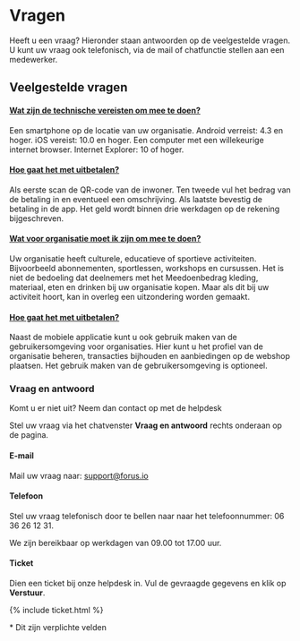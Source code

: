 # Vragen

Heeft u een vraag? Hieronder staan antwoorden op de veelgestelde vragen. U kunt uw vraag ook telefonisch, via de mail of chatfunctie stellen aan een medewerker.

## Veelgestelde vragen

<div class="panel-container">
    <div class="panel-group" id="accordion">
        <div class="panel panel-default">
            <div class="panel-heading">
                <h4 class="panel-title">
                    <a class="accordion-toggle" data-toggle="collapse" data-parent="#accordion" href="#collapseOne">
                    Wat zijn de technische vereisten om mee te doen?
                    </a>
                </h4>
            </div>
        <div id="collapseOne" class="panel-collapse collapse">
            <div class="panel-body">
            Een smartphone op de locatie van uw organisatie. Android verreist: 4.3 en hoger. iOS vereist: 10.0 en hoger. Een computer met een willekeurige internet browser. Internet Explorer: 10 of hoger.
            </div>
        </div>
    </div>
    <div class="panel-group" id="accordion">
        <div class="panel panel-default">
            <div class="panel-heading">
                <h4 class="panel-title">
                    <a class="accordion-toggle" data-toggle="collapse" data-parent="#accordion" href="#collapseTwo">
                    Hoe gaat het met uitbetalen?
                    </a>
                </h4>
            </div>
        <div id="collapseTwo" class="panel-collapse collapse">
            <div class="panel-body">
            Als eerste scan de QR-code van de inwoner. Ten tweede vul het bedrag van de betaling in en eventueel een omschrijving. Als laatste bevestig de betaling in de app. Het geld wordt binnen drie werkdagen op de rekening bijgeschreven.
            </div>
        </div>
    </div>
    <div class="panel-group" id="accordion">
        <div class="panel panel-default">
            <div class="panel-heading">
                <h4 class="panel-title">
                    <a class="accordion-toggle" data-toggle="collapse" data-parent="#accordion" href="#collapseThree">
                    Wat voor organisatie moet ik zijn om mee te doen?
                    </a>
                </h4>
            </div>
        <div id="collapseThree" class="panel-collapse collapse">
            <div class="panel-body">
            Uw organisatie heeft culturele, educatieve of sportieve activiteiten. Bijvoorbeeld abonnementen, sportlessen, workshops en cursussen. Het is niet de bedoeling dat deelnemers met het Meedoenbedrag kleding, materiaal, eten en drinken bij uw organisatie kopen. Maar als dit bij uw activiteit hoort, kan in overleg een uitzondering worden gemaakt.
            </div>
        </div>
    </div>
    <div class="panel-group" id="accordion">
        <div class="panel panel-default">
            <div class="panel-heading">
                <h4 class="panel-title">
                    <a class="accordion-toggle" data-toggle="collapse" data-parent="#accordion" href="#collapseFour">
                    Hoe gaat het met uitbetalen?
                    </a>
                </h4>
            </div>
        <div id="collapseFour" class="panel-collapse collapse">
            <div class="panel-body">
            Naast de mobiele applicatie kunt u ook gebruik maken van de gebruikersomgeving voor organisaties. Hier kunt u het profiel van de organisatie beheren, transacties bijhouden en aanbiedingen op de webshop plaatsen. Het gebruik maken van de gebruikersomgeving is optioneel.
            </div>
        </div>
    </div>
</div>

<div class="faq-footer" style="text-align: left">
<h3> Vraag en antwoord </h3>
<p>Komt u er niet uit? Neem dan contact op met de helpdesk</p>
<p>Stel uw vraag via het chatvenster <strong>Vraag en antwoord</strong> rechts onderaan op de pagina.</p>

<h4>E-mail</h4>
<p>Mail uw vraag naar: <a href="mailto:support@forus.io">support@forus.io</a></p>

<h4>Telefoon </h4>
<p>Stel uw vraag telefonisch door te bellen naar naar het telefoonnummer: 06 36 26 12 31.</p>


<p>We zijn bereikbaar op werkdagen van 09.00 tot 17.00 uur.</p>

<h4>Ticket</h4>
<p>Dien een ticket bij onze helpdesk in. Vul de gevraagde gegevens en klik op <strong>Verstuur</strong>.</p>

{% include ticket.html %}

<p>* Dit zijn verplichte velden</p>

</div>
